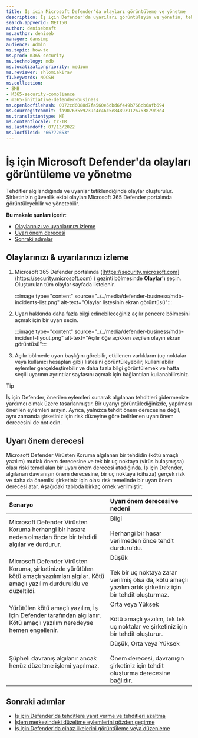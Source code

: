 ```yaml
---
title: İş için Microsoft Defender'da olayları görüntüleme ve yönetme
description: İş için Defender'da uyarıları görüntüleyin ve yönetin, tehditlere yanıt verin, cihazları yönetin ve algılanan tehditlerle ilgili düzeltme eylemlerini gözden geçirin.
search.appverid: MET150
author: denisebmsft
ms.author: deniseb
manager: dansimp
audience: Admin
ms.topic: how-to
ms.prod: m365-security
ms.technology: mdb
ms.localizationpriority: medium
ms.reviewer: shlomiakirav
f1.keywords: NOCSH
ms.collection:
- SMB
- M365-security-compliance
- m365-initiative-defender-business
ms.openlocfilehash: 0072cd6088d7fa560e5dbd6f449b766cb6afb694
ms.sourcegitcommit: fa90763559239c4c46c5e848939126763879d8e4
ms.translationtype: MT
ms.contentlocale: tr-TR
ms.lasthandoff: 07/13/2022
ms.locfileid: "66772653"
---
```

# <a name="view-and-manage-incidents-in-microsoft-defender-for-business"></a>İş için Microsoft Defender'da olayları görüntüleme ve yönetme

Tehditler algılandığında ve uyarılar tetiklendiğinde olaylar oluşturulur. Şirketinizin güvenlik ekibi olayları Microsoft 365 Defender portalında görüntüleyebilir ve yönetebilir.

**Bu makale şunları içerir**:

- [Olaylarınızı ve uyarılarınızı izleme](#monitor-your-incidents--alerts)
- [Uyarı önem derecesi](#alert-severity)
- [Sonraki adımlar](#next-steps)


## <a name="monitor-your-incidents--alerts"></a>Olaylarınızı & uyarılarınızı izleme

1. Microsoft 365 Defender portalında ([https://security.microsoft.com](https://security.microsoft.com) ) gezinti bölmesinde **Olaylar'ı** seçin. Oluşturulan tüm olaylar sayfada listelenir.

   :::image type="content" source="../../media/defender-business/mdb-incidents-list.png" alt-text="Olaylar listesinin ekran görüntüsü":::

2. Uyarı hakkında daha fazla bilgi edinebileceğiniz açılır pencere bölmesini açmak için bir uyarı seçin. 

   :::image type="content" source="../../media/defender-business/mdb-incident-flyout.png" alt-text="Açılır öğe açıkken seçilen olayın ekran görüntüsü":::

3. Açılır bölmede uyarı başlığını görebilir, etkilenen varlıkların (uç noktalar veya kullanıcı hesapları gibi) listesini görüntüleyebilir, kullanılabilir eylemler gerçekleştirebilir ve daha fazla bilgi görüntülemek ve hatta seçili uyarının ayrıntılar sayfasını açmak için bağlantıları kullanabilirsiniz. 

> [!TIP]
> İş için Defender, önerilen eylemleri sunarak algılanan tehditleri gidermenize yardımcı olmak üzere tasarlanmıştır. Bir uyarıyı görüntülediğinizde, yapılması önerilen eylemleri arayın. Ayrıca, yalnızca tehdit önem derecesine değil, aynı zamanda şirketiniz için risk düzeyine göre belirlenen uyarı önem derecesini de not edin. 

## <a name="alert-severity"></a>Uyarı önem derecesi

Microsoft Defender Virüsten Koruma algılanan bir tehdidin (kötü amaçlı yazılım) mutlak önem derecesine ve tek bir uç noktaya (virüs bulaşmışsa) olası riski temel alan bir uyarı önem derecesi atadığında. İş için Defender, algılanan davranışın önem derecesine, bir uç noktaya (cihaza) gerçek risk ve daha da önemlisi şirketiniz için olası risk temelinde bir uyarı önem derecesi atar. Aşağıdaki tabloda birkaç örnek verilmiştir:

| Senaryo | Uyarı önem derecesi ve nedeni |
|:---|:---|
| Microsoft Defender Virüsten Koruma herhangi bir hasara neden olmadan önce bir tehdidi algılar ve durdurur. | Bilgi <br/><br/>Herhangi bir hasar verilmeden önce tehdit durduruldu. |
| Microsoft Defender Virüsten Koruma, şirketinizde yürütülen kötü amaçlı yazılımları algılar. Kötü amaçlı yazılım durduruldu ve düzeltildi. | Düşük <br/><br/>Tek bir uç noktaya zarar verilmiş olsa da, kötü amaçlı yazılım artık şirketiniz için bir tehdit oluşturmaz. |
| Yürütülen kötü amaçlı yazılım, İş için Defender tarafından algılanır. Kötü amaçlı yazılım neredeyse hemen engellenir. | Orta veya Yüksek <br/><br/>Kötü amaçlı yazılım, tek tek uç noktalar ve şirketiniz için bir tehdit oluşturur. |
| Şüpheli davranış algılanır ancak henüz düzeltme işlemi yapılmaz. | Düşük, Orta veya Yüksek <br/><br/>Önem derecesi, davranışın şirketiniz için tehdit oluşturma derecesine bağlıdır. |

## <a name="next-steps"></a>Sonraki adımlar

- [İş için Defender'da tehditlere yanıt verme ve tehditleri azaltma](mdb-respond-mitigate-threats.md)
- [İşlem merkezindeki düzeltme eylemlerini gözden geçirme](mdb-review-remediation-actions.md)
- [İş için Defender'da cihaz ilkelerini görüntüleme veya düzenleme](mdb-view-edit-policies.md)